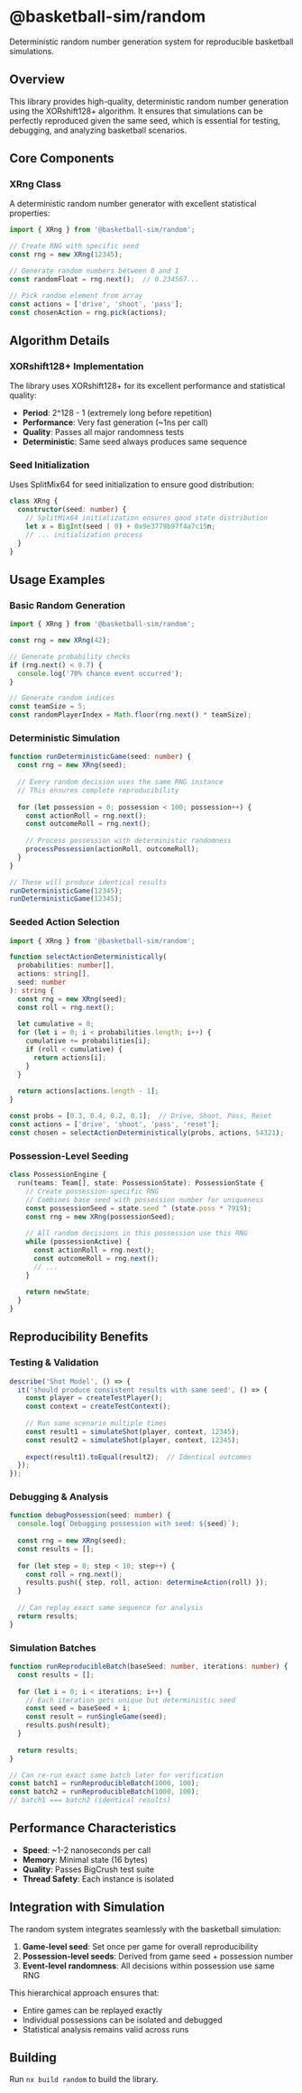 # @basketball-sim/random

Deterministic random number generation system for reproducible basketball simulations.

## Overview

This library provides high-quality, deterministic random number generation using the XORshift128+ algorithm. It ensures that simulations can be perfectly reproduced given the same seed, which is essential for testing, debugging, and analyzing basketball scenarios.

## Core Components

### XRng Class

A deterministic random number generator with excellent statistical properties:

```typescript
import { XRng } from '@basketball-sim/random';

// Create RNG with specific seed
const rng = new XRng(12345);

// Generate random numbers between 0 and 1
const randomFloat = rng.next();  // 0.234567...

// Pick random element from array
const actions = ['drive', 'shoot', 'pass'];
const chosenAction = rng.pick(actions);
```

## Algorithm Details

### XORshift128+ Implementation

The library uses XORshift128+ for its excellent performance and statistical quality:

- **Period**: 2^128 - 1 (extremely long before repetition)
- **Performance**: Very fast generation (~1ns per call)
- **Quality**: Passes all major randomness tests
- **Deterministic**: Same seed always produces same sequence

### Seed Initialization

Uses SplitMix64 for seed initialization to ensure good distribution:

```typescript
class XRng {
  constructor(seed: number) {
    // SplitMix64 initialization ensures good state distribution
    let x = BigInt(seed | 0) + 0x9e3779b97f4a7c15n;
    // ... initialization process
  }
}
```

## Usage Examples

### Basic Random Generation
```typescript
import { XRng } from '@basketball-sim/random';

const rng = new XRng(42);

// Generate probability checks
if (rng.next() < 0.7) {
  console.log('70% chance event occurred');
}

// Generate random indices
const teamSize = 5;
const randomPlayerIndex = Math.floor(rng.next() * teamSize);
```

### Deterministic Simulation
```typescript
function runDeterministicGame(seed: number) {
  const rng = new XRng(seed);
  
  // Every random decision uses the same RNG instance
  // This ensures complete reproducibility
  
  for (let possession = 0; possession < 100; possession++) {
    const actionRoll = rng.next();
    const outcomeRoll = rng.next();
    
    // Process possession with deterministic randomness
    processPossession(actionRoll, outcomeRoll);
  }
}

// These will produce identical results
runDeterministicGame(12345);
runDeterministicGame(12345);
```

### Seeded Action Selection
```typescript
import { XRng } from '@basketball-sim/random';

function selectActionDeterministically(
  probabilities: number[],
  actions: string[],
  seed: number
): string {
  const rng = new XRng(seed);
  const roll = rng.next();
  
  let cumulative = 0;
  for (let i = 0; i < probabilities.length; i++) {
    cumulative += probabilities[i];
    if (roll < cumulative) {
      return actions[i];
    }
  }
  
  return actions[actions.length - 1];
}

const probs = [0.3, 0.4, 0.2, 0.1];  // Drive, Shoot, Pass, Reset
const actions = ['drive', 'shoot', 'pass', 'reset'];
const chosen = selectActionDeterministically(probs, actions, 54321);
```

### Possession-Level Seeding
```typescript
class PossessionEngine {
  run(teams: Team[], state: PossessionState): PossessionState {
    // Create possession-specific RNG
    // Combines base seed with possession number for uniqueness
    const possessionSeed = state.seed ^ (state.poss * 7919);
    const rng = new XRng(possessionSeed);
    
    // All random decisions in this possession use this RNG
    while (possessionActive) {
      const actionRoll = rng.next();
      const outcomeRoll = rng.next();
      // ...
    }
    
    return newState;
  }
}
```

## Reproducibility Benefits

### Testing & Validation
```typescript
describe('Shot Model', () => {
  it('should produce consistent results with same seed', () => {
    const player = createTestPlayer();
    const context = createTestContext();
    
    // Run same scenario multiple times
    const result1 = simulateShot(player, context, 12345);
    const result2 = simulateShot(player, context, 12345);
    
    expect(result1).toEqual(result2);  // Identical outcomes
  });
});
```

### Debugging & Analysis
```typescript
function debugPossession(seed: number) {
  console.log(`Debugging possession with seed: ${seed}`);
  
  const rng = new XRng(seed);
  const results = [];
  
  for (let step = 0; step < 10; step++) {
    const roll = rng.next();
    results.push({ step, roll, action: determineAction(roll) });
  }
  
  // Can replay exact same sequence for analysis
  return results;
}
```

### Simulation Batches
```typescript
function runReproducibleBatch(baseSeed: number, iterations: number) {
  const results = [];
  
  for (let i = 0; i < iterations; i++) {
    // Each iteration gets unique but deterministic seed
    const seed = baseSeed + i;
    const result = runSingleGame(seed);
    results.push(result);
  }
  
  return results;
}

// Can re-run exact same batch later for verification
const batch1 = runReproducibleBatch(1000, 100);
const batch2 = runReproducibleBatch(1000, 100);
// batch1 === batch2 (identical results)
```

## Performance Characteristics

- **Speed**: ~1-2 nanoseconds per call
- **Memory**: Minimal state (16 bytes)
- **Quality**: Passes BigCrush test suite
- **Thread Safety**: Each instance is isolated

## Integration with Simulation

The random system integrates seamlessly with the basketball simulation:

1. **Game-level seed**: Set once per game for overall reproducibility
2. **Possession-level seeds**: Derived from game seed + possession number
3. **Event-level randomness**: All decisions within possession use same RNG

This hierarchical approach ensures that:
- Entire games can be replayed exactly
- Individual possessions can be isolated and debugged
- Statistical analysis remains valid across runs

## Building

Run `nx build random` to build the library.
